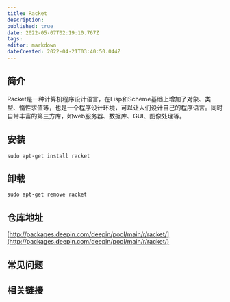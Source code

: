 ```yaml
---
title: Racket
description: 
published: true
date: 2022-05-07T02:19:10.767Z
tags: 
editor: markdown
dateCreated: 2022-04-21T03:40:50.044Z
---
```


## 简介

Racket是一种计算机程序设计语言，在Lisp和Scheme基础上增加了对象、类型、惰性求值等，也是一个程序设计环境，可以让人们设计自己的程序语言。同时自带丰富的第三方库，如web服务器、数据库、GUI、图像处理等。

## 安装

`sudo apt-get install racket`

## 卸载

`sudo apt-get remove racket`

## 仓库地址

[http://packages.deepin.com/deepin/pool/main/r/racket/](http://packages.deepin.com/deepin/pool/main/r/racket/)


## 常见问题


## 相关链接